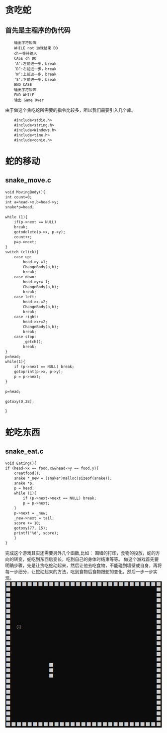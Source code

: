 # 贪吃蛇

## 首先是主程序的伪代码

        输出字符矩阵
        WHILE not 游戏结束 DO
        ch＝等待输入
        CASE ch DO
        ‘A’:左前进一步，break 
        ‘D’:右前进一步，break    
        ‘W’:上前进一步，break    
        ‘S’:下前进一步，break    
        END CASE
        输出字符矩阵
        END WHILE
        输出 Game Over

由于做这个贪吃蛇所需要的指令比较多，所以我们需要引入几个库。
        
        #include<stdio.h>
        #include<string.h>
        #include<Windows.h>
        #include<time.h>
        #include<conio.h>

 # 蛇的移动
 ## snake_move.c
    
    void MovingBody(){
	int count=0;
	int a=head->x,b=head->y;
	snake*p=head;

	while (1){
		if(p->next == NULL)
		break;
		gotodelete(p->x, p->y);
		count++;
		p=p->next;
	}
	switch (click){
		case up:
			head->y-=1;
			ChangeBody(a,b);
			break;
		case down:
			head->y+= 1;
			ChangeBody(a,b);
			break;
		case left:
			head->x-=2;
			ChangeBody(a,b);
			break;
		case right:
			head->x+=2;
			ChangeBody(a,b);
			break;
		case stop:
			_getch();
			break;
	}
	p=head;
	while(1){
		if (p->next == NULL) break;
		gotoprint(p->x, p->y);
		p = p->next;
	}
	
	p=head;
	 
	gotoxy(0,28);
	
}

# 蛇吃东西
## snake_eat.c

    void Eating(){
	if (head->x == food.x&&head->y == food.y){
		creatfood();
		snake *_new = (snake*)malloc(sizeof(snake));
		snake *p;
		p = head;
		while (1){
			if (p->next->next == NULL) break;
			p = p->next;
		}
		p->next = _new;
		_new->next = tail;
		score += 10;
		gotoxy(77, 15);
		printf("%d", score);
	    }
    }


完成这个游戏其实还需要另外几个函数,比如：
围墙的打印，食物的投放，蛇的方向的转变，蛇吃到东西后变长，吃到自己的身体时结束等等。
做这个游戏首先要明确步骤，先是让贪吃蛇动起来，然后让他去吃食物，不能碰到墙壁或自身，再将每一步细分，让蛇动起来的方法，吃到食物后食物跟蛇的变化，然后一步一步实现。 
![](images/lab13.1.png)
